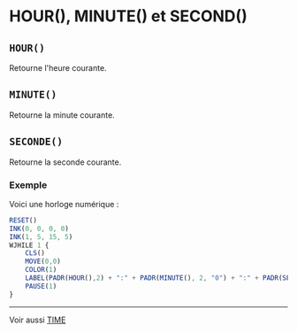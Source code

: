 # HOUR(), MINUTE() et SECOND()

## `HOUR()`

Retourne l'heure courante.

## `MINUTE()`

Retourne la minute courante.

## `SECONDE()`

Retourne la seconde courante.

### Exemple

Voici une horloge numérique :

```ts
RESET()
INK(0, 0, 0, 0)
INK(1, 5, 15, 5)
WJHILE 1 {
    CLS()
    MOVE(0,0)
    COLOR(1)
    LABEL(PADR(HOUR(),2) + ":" + PADR(MINUTE(), 2, "0") + ":" + PADR(SECOND(), 2, "0"))
    PAUSE(1)
}
```

----

Voir aussi [TIME](TIME)
